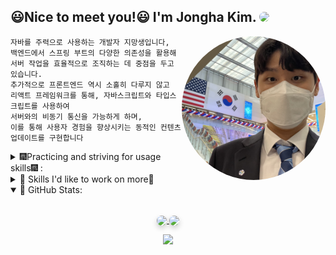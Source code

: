 <h2> 😃Nice to meet you!😃 I'm Jongha Kim. <img src="https://media.giphy.com/media/LaVp0AyqR5bGsC5Cbm/giphy.gif" width="50" style="border-radius: 50%;"></h2>
<img src="image/profile.jpg" align="right" width="230" style="border-radius: 50%;" />

    자바를 주력으로 사용하는 개발자 지망생입니다,
    백엔드에서 스프링 부트의 다양한 의존성을 활용해
    서버 작업을 효율적으로 조직하는 데 중점을 두고 있습니다.
    추가적으로 프론트엔드 역시 소홀히 다루지 않고
    리액트 프레임워크를 통해, 자바스크립트와 타입스크립트를 사용하여
    서버와의 비동기 통신을 가능하게 하며,
    이를 통해 사용자 경험을 향상시키는 동적인 컨텐츠 업데이트를 구현합니다

     
 
<details>
<summary>
  🎆Practicing and striving for usage skills🎆 :
</summary>
   <br>
<code><a href="https://www.java.com/" target="_blank"><img height="30" src="https://raw.githubusercontent.com/devicons/devicon/master/icons/java/java-original.svg"></a></code>
<code><a href="https://spring.io/projects/spring-boot" target="_blank"><img height="30" src="https://www.vectorlogo.zone/logos/springio/springio-icon.svg"></a></code>
<code><a href="https://www.mysql.com/" target="_blank"><img height="30" src="https://raw.githubusercontent.com/devicons/devicon/master/icons/mysql/mysql-original.svg"></a></code>
<code><a href="https://www.typescriptlang.org/" target="_blank"><img height="30" src="https://raw.githubusercontent.com/devicons/devicon/master/icons/typescript/typescript-original.svg"></a></code>
<code><a href="https://www.javascript.com/" target="_blank"><img height="30" src="https://raw.githubusercontent.com/devicons/devicon/master/icons/javascript/javascript-plain.svg"></a></code>
<code><a href="https://www.w3schools.com/html/" target="_blank"><img height="30" src="https://www.vectorlogo.zone/logos/w3_html5/w3_html5-icon.svg"></a></code>
<code><a href="https://www.w3schools.com/css/" target="_blank"><img height="30" src="https://raw.githubusercontent.com/devicons/devicon/master/icons/css3/css3-original.svg"></a></code>
<code><a href="https://tailwindcss.com/" target="_blank"><img src="https://www.vectorlogo.zone/logos/tailwindcss/tailwindcss-icon.svg" alt="tailwind" height="30"/></a></code>
<code><a href="https://git-scm.com/" target="_blank"><img height="30" src="https://www.vectorlogo.zone/logos/git-scm/git-scm-icon.svg"></a></code>

  
</details>

<details>
<summary>
 🎇 Skills I'd like to work on more🎇
</summary>
   <br>
<code><a href="https://www.docker.com/" target="_blank"><img height="30" src="https://www.vectorlogo.zone/logos/docker/docker-icon.svg"></a></code>
<code><a href="https://www.jenkins.io/" target="_blank"><img height="30" src="https://www.vectorlogo.zone/logos/jenkins/jenkins-icon.svg"></a></code>
<code><a href="https://redis.io/" target="_blank"><img height="30" src="https://www.vectorlogo.zone/logos/redis/redis-icon.svg"></a></code>
<code><a href="https://aws.amazon.com/" target="_blank"><img height="30" src="https://www.vectorlogo.zone/logos/amazon_aws/amazon_aws-icon.svg"></a></code>
</details>

<details open="">
<summary>
 📔 GitHub Stats:
</summary>
<br>
<p align="center">
  <a href="https://github.com/kimjongha99">
    <img align="center" style="height: 175px; border-radius: 10px; box-shadow: 0 4px 8px rgba(0, 0, 0, 0.2);" src="https://github-readme-stats.vercel.app/api?username=kimjongha99&show_icons=true&hide_border=true&title_color=ffa726&icon_color=ffa726&text_color=daf7dc&bg_color=263238&count_private=true&include_all_commits=true"/>
  </a>
  <a href="https://github.com/kimjongha99">
    <img align="center" style="height: 175px; border-radius: 10px; box-shadow: 0 4px 8px rgba(0, 0, 0, 0.2);" src="https://github-readme-stats.vercel.app/api/top-langs/?username=kimjongha99&text_color=daf7dc&bg_color=263238&title_color=ffa726&langs_count=15&layout=compact&hide_border=true" />
  </a>
</p>
</details>

<p align="center">
	<img src="https://komarev.com/ghpvc/?username=kimjongha99&color=lightgrey&style=flat-square&label=Profile+Views" />
</p>
